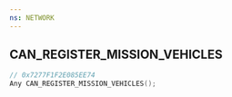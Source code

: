 ```yaml
---
ns: NETWORK
---
```

## CAN_REGISTER_MISSION_VEHICLES

```c
// 0x7277F1F2E085EE74
Any CAN_REGISTER_MISSION_VEHICLES();
```

